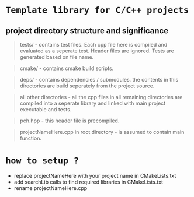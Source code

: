 # `Template library for C/C++ projects`

## project directory structure and significance

> tests/ - contains test files. Each cpp file here is compiled and evaluated as a seperate test. Header files are ignored. Tests are generated based on file name.

> cmake/ - contains cmake build scripts.

> deps/ - contains dependencies / submodules. the contents in this directories are build seperately from the project source.

> all other directories - all the cpp files in all remaining directories are compiled into a seperate library and linked with main project executable and tests.

> pch.hpp - this header file is precompiled.

> projectNameHere.cpp in root directory - is assumed to contain main function.


# `how to setup ?`
- replace projectNameHere with your project name in  CMakeLists.txt
- add searchLib calls to find required libraries in CMakeLists.txt
- rename projectNameHere.cpp
